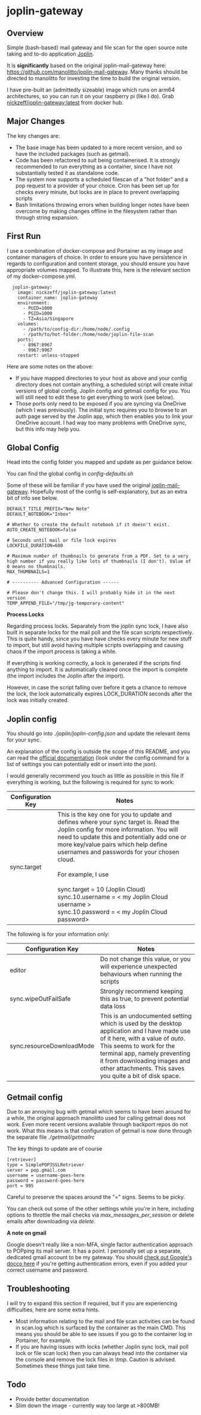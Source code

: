 # joplin-gateway

## Overview
Simple (bash-based) mail gateway and file scan for the open source note taking and to-do application
[Joplin](https://joplin.cozic.net/).

It is **significantly** based on the original joplin-mail-gateway here: https://github.com/manolitto/joplin-mail-gateway. Many thanks should be directed to manolitto for investing the time to build the original version.

I have pre-built an (admittedly sizeable) image which runs on arm64 architectures, so you can run it on your raspberry pi (like I do). Grab [nickzeff/joplin-gateway:latest](https://hub.docker.com/repository/docker/nickzeff/joplin-gateway/general) from docker hub.

## Major Changes

The key changes are:

- The base image has been updated to a more recent version, and so have the included packages (such as getmail). 
- Code has been refactored to suit being containerised. It is strongly recommended to run everything as a container, since I have not substantially tested it as standalone code.
- The system now supports a scheduled filescan of a "hot folder" and a pop request to a provider of your choice. Cron has been set up for checks every minute, but locks are in place to prevent overlapping scripts
- Bash limitations throwing errors when building longer notes have been overcome by making changes offline in the filesystem rather than through string expansion. 

## First Run

I use a combination of docker-compose and Portainer as my image and container managers of choice. In order to ensure you have persistence in regards to configuration and content storage, you should ensure you have appropriate volumes mapped. To illustrate this, here is the relevant section of my docker-compose.yml.

```
  joplin-gateway:
    image: nickzeff/joplin-gateway:latest
    container_name: joplin-gateway
    environment:
      - PUID=1000
      - PGID=1000
      - TZ=Asia/Singapore
    volumes:
      - /path/to/config-dir:/home/node/.config
      - /path/to/hot-folder:/home/node/joplin-file-scan
    ports:
      - 8967:8967
      - 9967:9967
    restart: unless-stopped
```

Here are some notes on the above:

- If you have mapped directories to your host as above and your config directory does not contain anything, a scheduled script will create initial versions of global config, Joplin config and getmail config for you. You will still need to edit these to get everything to work (see below).
- Those ports only need to be exposed if you are syncing via OneDrive (which I was previously). The initial sync requires you to browse to an auth page served by the Joplin app, which then enables you to link your OneDrive account. I had way too many problems with OneDrive sync, but this info may help you.

## Global Config

Head into the config folder you mapped and update as per guidance below.

You can find the global config in _config-defaults.sh_

Some of these will be familiar if you have used the original [joplin-mail-gateway](https://joplin.cozic.net/). Hopefully most of the config is self-explanatory, but as an extra bit of info see below.

```
DEFAULT_TITLE_PREFIX="New Note"
DEFAULT_NOTEBOOK="Inbox"

# Whether to create the default notebook if it doesn't exist. 
AUTO_CREATE_NOTEBOOK=false 

# Seconds until mail or file lock expires 
LOCKFILE_DURATION=600

# Maximum number of thumbnails to generate from a PDF. Set to a very high number if you really like lots of thumbnails (I don't). Value of 0 means no thumbnails.
MAX_THUMBNAILS=1

# ---------- Advanced Configuration ------

# Please don't change this. I will probably hide it in the next version
TEMP_APPEND_FILE="/tmp/jg-temporary-content"
```

**Process Locks**

Regarding process locks. Separately from the joplin sync lock, I have also built in separate locks for the mail poll and the file scan scripts respectively. This is quite handy, since you have have checks every minute for new stuff to import, but still avoid having multiple scripts overlapping and causing chaos if the import process is taking a while.

If everything is working correctly, a lock is generated if the scripts find anything to import. It is automatically cleared once the import is complete (the import includes the Joplin after the import).

However, in case the script falling over before it gets a chance to remove the lock, the lock automatically expires LOCK_DURATION seconds after the lock was initially created.

## Joplin config

You should go into _./joplin/joplin-config.json_ and update the relevant items for your sync.

An explanation of the config is outside the scope of this README, and you can read the [official documentation](https://joplinapp.org/terminal/#commands) (look under the config command for a list of settings you can potentially edit or insert into the json).

I would generally recommend you touch as little as possible in this file if everything is working, but the following is required for sync to work:

| Configuration Key | Notes |
| --- | --- |
| sync.target       | This is the key one for you to update and defines where your sync target is. Read the Joplin config for more information. You will need to update this and potentially add one or more key/value pairs which help define usernames and passwords for your chosen cloud. <br> <br>For example, I use<br><br>sync.target = 10 (Joplin Cloud)<br>sync.10.username = < my Joplin Cloud username ><br>sync.10.password = < my Joplin Cloud password>|

The following is for your information only:

| Configuration Key | Notes |
| --- | --- |
| editor | Do not change this value, or you will experience unexpected behaviours when running the scripts |
| sync.wipeOutFailSafe | Strongly recommend keeping this as true, to prevent potential data loss |
| sync.resourceDownloadMode | This is an undocumented setting which is used by the desktop application and I have made use of it here, with a value of _auto_. This seems to work for the terminal app, namely preventing it from downloading images and other attachments. This saves you quite a bit of disk space. |

## Getmail config

Due to an annoying bug with getmail which seems to have been around for a while, the original approach manolitto used for calling getmail does not work. Even more recent versions available through backport repos do not work. What this means is that configuration of getmail is now done through the separate file _./getmail/getmailrc_

The key things to update are of course

```
[retriever]
type = SimplePOP3SSLRetriever
server = pop.gmail.com
username = username-goes-here
password = password-goes-here
port = 995
```

Careful to preserve the spaces around the "=" signs. Seems to be picky.

You can check out some of the other settings while you're in here, including options to throttle the mail checks via _max_messages_per_session_ or delete emails after downloading via _delete_.

**A note on gmail**

Google doesn't really like a non-MFA, single factor authentication approach to POPping its mail server. It has a point. I personally set up a separate, dedicated gmail account to be my gateway. You should [check out Google's docco here](https://support.google.com/accounts/answer/6010255?fl=1) if you're getting authentication errors, even if you added your correct username and password.

## Troubleshooting

I will try to expand this section if required, but if you are experiencing difficulties, here are some extra hints.

- Most information relating to the mail and file scan activities can be found in scan.log which is surfaced by the container as the main CMD. This means you should be able to see issues if you go to the container log in Portainer, for example.
- If you are having issues with locks (whether Joplin sync lock, mail poll lock or file scan lock) then you can always head into the container via the console and remove the lock files in _\tmp_. Caution is advised. Sometimes these things just take time.

## Todo

- Provide better documentation
- Slim down the image - currently way too large at >800MB!
